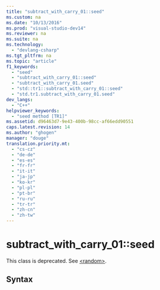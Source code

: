 ```yaml
---
title: "subtract_with_carry_01::seed"
ms.custom: na
ms.date: "10/13/2016"
ms.prod: "visual-studio-dev14"
ms.reviewer: na
ms.suite: na
ms.technology: 
  - "devlang-csharp"
ms.tgt_pltfrm: na
ms.topic: "article"
f1_keywords: 
  - "seed"
  - "subtract_with_carry_01::seed"
  - "subtract_with_carry_01.seed"
  - "std::tr1::subtract_with_carry_01::seed"
  - "std.tr1.subtract_with_carry_01.seed"
dev_langs: 
  - "C++"
helpviewer_keywords: 
  - "seed method [TR1]"
ms.assetid: d96463d7-9e43-400b-98cc-af66edd90551
caps.latest.revision: 14
ms.author: "ghogen"
manager: "douge"
translation.priority.mt: 
  - "cs-cz"
  - "de-de"
  - "es-es"
  - "fr-fr"
  - "it-it"
  - "ja-jp"
  - "ko-kr"
  - "pl-pl"
  - "pt-br"
  - "ru-ru"
  - "tr-tr"
  - "zh-cn"
  - "zh-tw"
---
```

# subtract_with_carry_01::seed
This class is deprecated. See [\<random>](../Topic/%3Crandom%3E.md).  
  
## Syntax